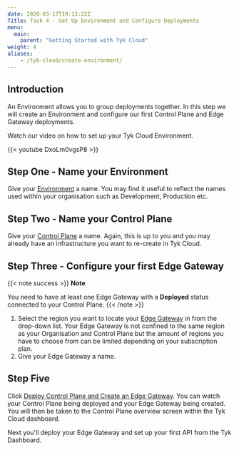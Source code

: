 ```yaml
---
date: 2020-03-17T19:13:22Z
Title: Task 4 - Set Up Environment and Configure Deployments
menu:
  main:
    parent: "Getting Started with Tyk Cloud"
weight: 4
aliases:
    - /tyk-cloud/create-environment/
---
```


## Introduction

An Environment allows you to group deployments together. In this step we will create an Environment and configure our first Control Plane and Edge Gateway deployments.

Watch our video on how to set up your Tyk Cloud Environment.

{{< youtube DxoLm0vgsP8 >}}

## Step One - Name your Environment

Give your [Environment](/docs/tyk-cloud/troubleshooting-support/glossary/#environment) a name. You may find it useful to reflect the names used within your organisation such as Development, Production etc.

## Step Two - Name your Control Plane

Give your [Control Plane](/docs/tyk-cloud/troubleshooting-support/glossary/#control-plane) a name. Again, this is up to you and you may already have an infrastructure you want to re-create in Tyk Cloud.

## Step Three - Configure your first Edge Gateway

{{< note success >}}
**Note**
  
You need to have at least one Edge Gateway with a **Deployed** status connected to your Control Plane.
{{< /note >}}

1. Select the region you want to locate your [Edge Gateway](/docs/tyk-cloud/troubleshooting-support/glossary/#edge) in from the drop-down list. Your Edge Gateway is not confined to the same region as your Organisation and Control Plane but the amount of regions you have to choose from can be limited depending on your subscription plan.
2. Give your Edge Gateway a name. 

## Step Five

Click [Deploy Control Plane and Create an Edge Gateway](/docs/tyk-cloud/troubleshooting-support/glossary/#deploy). You can watch your Control Plane being deployed and your Edge Gateway being created. You will then be taken to the Control Plane overview screen within the Tyk Cloud dashboard.

Next you'll deploy your Edge Gateway and set up your first API from the Tyk Dashboard.
